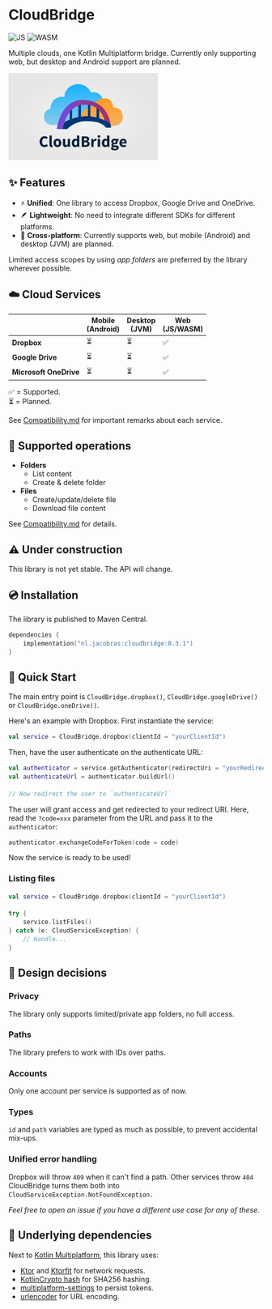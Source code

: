 # CloudBridge

![JS](https://img.shields.io/badge/JavaScript-yellow.svg?logo=javascript)
![WASM](https://img.shields.io/badge/WebAssembly-purple.svg?logo=webassembly)

Multiple clouds, one Kotlin Multiplatform bridge. Currently only supporting
web, but desktop and Android support are planned.

<img height="172" src="/docs/images/logo.png"/>

## ✨ Features

* ⚡ **Unified**: One library to access Dropbox, Google Drive and OneDrive.
* 🪶 **Lightweight**: No need to integrate different SDKs for different platforms.
* 📱 **Cross-platform**: Currently supports web, but mobile (Android) and
  desktop (JVM) are planned.

Limited access scopes by using _app folders_ are preferred by the library wherever possible.

## ☁️ Cloud Services

|                        | Mobile<br>(Android) | Desktop<br>(JVM) | Web<br>(JS/WASM) |
|------------------------|---------------------|------------------|------------------|
| **Dropbox**            | ⏳                   | ⏳                | ✅                |
| **Google Drive**       | ⏳                   | ⏳                | ✅                |
| **Microsoft OneDrive** | ⏳                   | ⏳                | ✅                |

✅ = Supported.<br>
⏳ = Planned.

See [Compatibility.md](docs/Compatibility.md) for important remarks about each service.

## 💾 Supported operations

* **Folders**
    * List content
    * Create & delete folder
* **Files**
    * Create/update/delete file
    * Download file content

See [Compatibility.md](docs/Compatibility.md) for details.

## ⚠️ Under construction

This library is not yet stable. The API will change.

## 💿 Installation

The library is published to Maven Central.

```kotlin
dependencies {
    implementation("nl.jacobras:cloudbridge:0.3.1")
}
```

## 🚀 Quick Start

The main entry point is `CloudBridge.dropbox()`, `CloudBridge.googleDrive()` or `CloudBridge.oneDrive()`.

Here's an example with Dropbox. First instantiate the service:

```kotlin
val service = CloudBridge.dropbox(clientId = "yourClientId")
```

Then, have the user authenticate on the authenticate URL:

```kotlin
val authenticator = service.getAuthenticator(redirectUri = "yourRedirectUri")
val authenticateUrl = authenticator.buildUrl()

// Now redirect the user to `authenticateUrl`
```

The user will grant access and get redirected to your redirect URI. Here, read
the `?code=xxx` parameter from the URL and pass it to the `authenticator`:

```kotlin
authenticator.exchangeCodeForToken(code = code)
```

Now the service is ready to be used!

### Listing files

```kotlin
val service = CloudBridge.dropbox(clientId = "yourClientId")

try {
    service.listFiles()
} catch (e: CloudServiceException) {
    // Handle...
}
```

## 📐 Design decisions

### Privacy

The library only supports limited/private app folders, no full access.

### Paths

The library prefers to work with IDs over paths.

### Accounts

Only one account per service is supported as of now.

### Types

`id` and `path` variables are typed as much as possible, to prevent
accidental mix-ups.

### Unified error handling

Dropbox will throw `409` when it can't find a path. Other services throw
`404` CloudBridge turns them both into `CloudServiceException.NotFoundException.`

_Feel free to open an issue if you have a different use case for any
of these._

## 🔗 Underlying dependencies

Next to [Kotlin Multiplatform](https://www.jetbrains.com/kotlin-multiplatform/), this library uses:

* [Ktor](https://ktor.io/) and [Ktorfit](https://foso.github.io/Ktorfit/) for network requests.
* [KotlinCrypto hash](https://github.com/KotlinCrypto/hash) for SHA256 hashing.
* [multiplatform-settings](https://github.com/russhwolf/multiplatform-settings) to persist tokens.
* [urlencoder](https://github.com/ethauvin/urlencoder) for URL encoding.